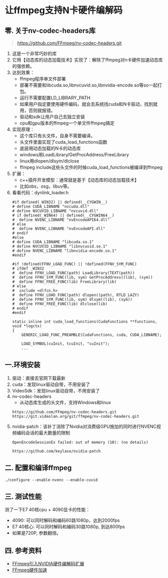 # 让ffmpeg支持N卡硬件编解码

## 零. 关于nv-codec-headers库
>https://github.com/FFmpeg/nv-codec-headers.git
1. 这是一个非常巧妙的库
2. 它用【动态库的动态加载技术】实现了：解除了ffmpeg对n卡硬件加速动态库的强依赖。
3. 达到效果：
   - ffmpeg程序单文件部署
   - 部署不需要和libcuda.so,libnvcuvid.so,libnvidia-encode.so等so一起打包。
   - 运行不需要配置LD_LIBRARY_PATH
   - 如果用户指定要使用硬件编码，就会去系统找cuda和N卡驱动，找到就用，否则就报错。
   - 驱动和sdk让用户自己去独立安装
   - cpu和gpu版本的ffmpeg一个单文件ffmpeg搞定
4. 实现原理：
   - 这个库只有头文件，自身不需要编译。
   - 头文件里面实现了cuda_load_functions函数
   - 底层用动态加载的N卡的动态库
   - windows用LoadLibrary/GetProcAddress/FreeLibrary
   - linux用dlopen/dlsym/dlclose
   - ffmpeg include这些头文件的时候cuda_load_functions被编译到ffmpeg
5. 扩展：
   - c++插件开发模型：通常就是基于【动态库的动态加载技术】
   - 比如obs，osg，libuv等。
6. 看看代码：dynlink_loader.h
   ```
   #if defined(_WIN32) || defined(__CYGWIN__)
   # define CUDA_LIBNAME "nvcuda.dll"
   # define NVCUVID_LIBNAME "nvcuvid.dll"
   # if defined(_WIN64) || defined(__CYGWIN64__)
   #  define NVENC_LIBNAME "nvEncodeAPI64.dll"
   # else
   #  define NVENC_LIBNAME "nvEncodeAPI.dll"
   # endif
   #else
   # define CUDA_LIBNAME "libcuda.so.1"
   # define NVCUVID_LIBNAME "libnvcuvid.so.1"
   # define NVENC_LIBNAME "libnvidia-encode.so.1"
   #endif
   
   #if !defined(FFNV_LOAD_FUNC) || !defined(FFNV_SYM_FUNC)
   # ifdef _WIN32
   #  define FFNV_LOAD_FUNC(path) LoadLibrary(TEXT(path))
   #  define FFNV_SYM_FUNC(lib, sym) GetProcAddress((lib), (sym))
   #  define FFNV_FREE_FUNC(lib) FreeLibrary(lib)
   # else
   #  include <dlfcn.h>
   #  define FFNV_LOAD_FUNC(path) dlopen((path), RTLD_LAZY)
   #  define FFNV_SYM_FUNC(lib, sym) dlsym((lib), (sym))
   #  define FFNV_FREE_FUNC(lib) dlclose(lib)
   # endif
   #endif
   
   static inline int cuda_load_functions(CudaFunctions **functions, void *logctx)
   {
       GENERIC_LOAD_FUNC_PREAMBLE(CudaFunctions, cuda, CUDA_LIBNAME);
   
       LOAD_SYMBOL(cuInit, tcuInit, "cuInit");
       ...
   ```

## 一.环境安装
1. 驱动：直接去官网下载最新
2. cuda：发现linux驱动自带，不用安装了
3. VideoSdk：发现linux驱动自带，不用安装了
4. nv-codec-headers
   - 从动态库生成的头文件，支持Windows和linux
    ```
    https://github.com/FFmpeg/nv-codec-headers.git
    https://git.videolan.org/git/ffmpeg/nv-codec-headers.git
    ```
5. nvidia-patch：该补丁消除了Nvidia对消费级GPU施加的同时进行NVENC视频编码会话的最大数量的限制
   ```
   OpenEncodeSessionEx failed: out of memory (10): (no details)
   ```
   ```
   https://github.com/keylase/nvidia-patch
   ```
## 二. 配置和编译ffmpeg
   ```
   ./configure --enable-nvenc --enable-cuvid
   ```
## 三. 测试性能
测了一下E7 40核cpu + 4090显卡的性能：
   - 4090: 可以同时解码和编码60路1080p，达到2000fps
   - E7 40核心: 可以同时解码和编码30路1080p, 到达800fps
   - 如果是720P, 参数翻倍。
## 四. 参考资料
- [FFmpeg引入NVIDIA硬件编解码扩展](https://ffmpeg.xianwaizhiyin.net/compile-ffmpeg/nvidia.html)
- [FFmpeg硬件加速](https://www.xianwaizhiyin.net/?p=642)

